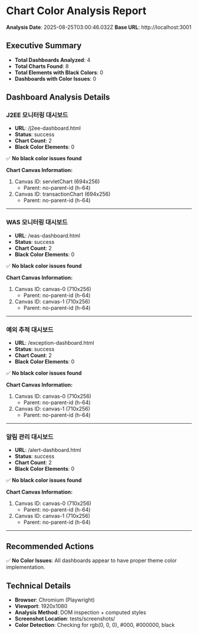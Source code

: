 # Chart Color Analysis Report

**Analysis Date**: 2025-08-25T03:00:46.032Z
**Base URL**: http://localhost:3001

## Executive Summary

- **Total Dashboards Analyzed**: 4
- **Total Charts Found**: 8
- **Total Elements with Black Colors**: 0
- **Dashboards with Color Issues**: 0

## Dashboard Analysis Details

### J2EE 모니터링 대시보드
- **URL**: /j2ee-dashboard.html
- **Status**: success
- **Chart Count**: 2
- **Black Color Elements**: 0

✅ **No black color issues found**

**Chart Canvas Information:**
1. Canvas ID: servletChart (694x256)
   - Parent: no-parent-id (h-64)
2. Canvas ID: transactionChart (694x256)
   - Parent: no-parent-id (h-64)

---

### WAS 모니터링 대시보드
- **URL**: /was-dashboard.html
- **Status**: success
- **Chart Count**: 2
- **Black Color Elements**: 0

✅ **No black color issues found**

**Chart Canvas Information:**
1. Canvas ID: canvas-0 (710x256)
   - Parent: no-parent-id (h-64)
2. Canvas ID: canvas-1 (710x256)
   - Parent: no-parent-id (h-64)

---

### 예외 추적 대시보드
- **URL**: /exception-dashboard.html
- **Status**: success
- **Chart Count**: 2
- **Black Color Elements**: 0

✅ **No black color issues found**

**Chart Canvas Information:**
1. Canvas ID: canvas-0 (710x256)
   - Parent: no-parent-id (h-64)
2. Canvas ID: canvas-1 (710x256)
   - Parent: no-parent-id (h-64)

---

### 알림 관리 대시보드
- **URL**: /alert-dashboard.html
- **Status**: success
- **Chart Count**: 2
- **Black Color Elements**: 0

✅ **No black color issues found**

**Chart Canvas Information:**
1. Canvas ID: canvas-0 (710x256)
   - Parent: no-parent-id (h-64)
2. Canvas ID: canvas-1 (710x256)
   - Parent: no-parent-id (h-64)

---

## Recommended Actions

✅ **No Color Issues**: All dashboards appear to have proper theme color implementation.

## Technical Details

- **Browser**: Chromium (Playwright)
- **Viewport**: 1920x1080
- **Analysis Method**: DOM inspection + computed styles
- **Screenshot Location**: tests/screenshots/
- **Color Detection**: Checking for rgb(0, 0, 0), #000, #000000, black

